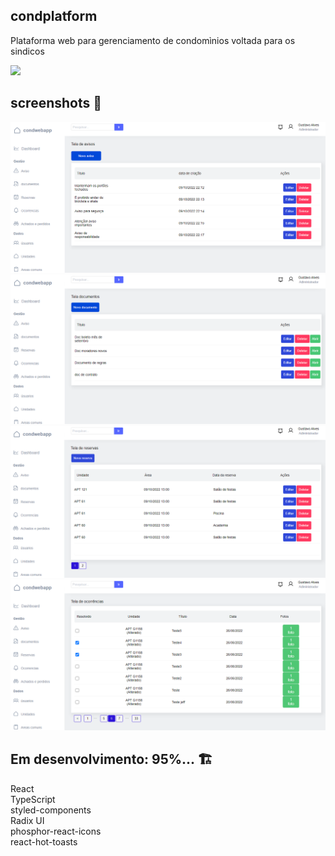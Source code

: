## condplatform
Plataforma web para gerenciamento de condomìnios voltada para os sindicos

<img src="https://github.com/gustarpd/condplatform/blob/main/.github/demopreviewgithub.gif" />

## screenshots 📸

<img src="https://github.com/gustarpd/condplatform/blob/main/.github/avisos.png" />
<img src="https://github.com/gustarpd/condplatform/blob/main/.github/doc.png" />
<img src="https://github.com/gustarpd/condplatform/blob/main/.github/reservas.png" />
<img src="https://github.com/gustarpd/condplatform/blob/main/.github/ocorrencia.png" />

## Em desenvolvimento: 95%... 🏗️


React <br />
TypeScript <br />
styled-components <br />
Radix UI <br />
phosphor-react-icons <br />
react-hot-toasts <br />
